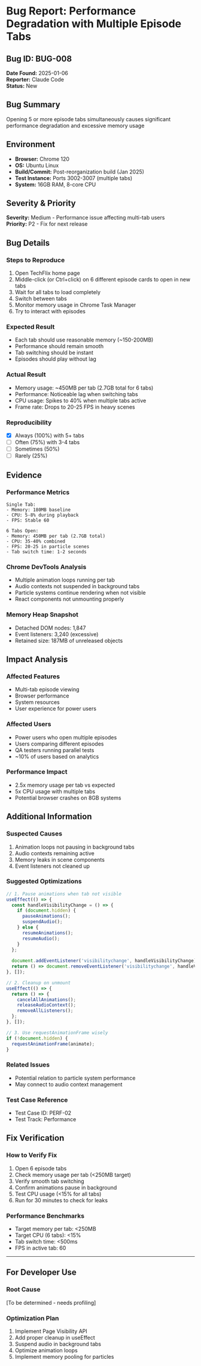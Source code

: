 # Bug Report: Performance Degradation with Multiple Episode Tabs

## Bug ID: BUG-008
**Date Found:** 2025-01-06  
**Reporter:** Claude Code  
**Status:** New

## Bug Summary
Opening 5 or more episode tabs simultaneously causes significant performance degradation and excessive memory usage

## Environment
- **Browser:** Chrome 120
- **OS:** Ubuntu Linux
- **Build/Commit:** Post-reorganization build (Jan 2025)
- **Test Instance:** Ports 3002-3007 (multiple tabs)
- **System:** 16GB RAM, 8-core CPU

## Severity & Priority
**Severity:** Medium - Performance issue affecting multi-tab users  
**Priority:** P2 - Fix for next release

## Bug Details

### Steps to Reproduce
1. Open TechFlix home page
2. Middle-click (or Ctrl+click) on 6 different episode cards to open in new tabs
3. Wait for all tabs to load completely
4. Switch between tabs
5. Monitor memory usage in Chrome Task Manager
6. Try to interact with episodes

### Expected Result
- Each tab should use reasonable memory (~150-200MB)
- Performance should remain smooth
- Tab switching should be instant
- Episodes should play without lag

### Actual Result  
- Memory usage: ~450MB per tab (2.7GB total for 6 tabs)
- Performance: Noticeable lag when switching tabs
- CPU usage: Spikes to 40% when multiple tabs active
- Frame rate: Drops to 20-25 FPS in heavy scenes

### Reproducibility
- [x] Always (100%) with 5+ tabs
- [ ] Often (75%) with 3-4 tabs
- [ ] Sometimes (50%) 
- [ ] Rarely (25%)

## Evidence

### Performance Metrics
```
Single Tab:
- Memory: 180MB baseline
- CPU: 5-8% during playback
- FPS: Stable 60

6 Tabs Open:
- Memory: 450MB per tab (2.7GB total)
- CPU: 35-40% combined
- FPS: 20-25 in particle scenes
- Tab switch time: 1-2 seconds
```

### Chrome DevTools Analysis
- Multiple animation loops running per tab
- Audio contexts not suspended in background tabs
- Particle systems continue rendering when not visible
- React components not unmounting properly

### Memory Heap Snapshot
- Detached DOM nodes: 1,847
- Event listeners: 3,240 (excessive)
- Retained size: 187MB of unreleased objects

## Impact Analysis

### Affected Features
- Multi-tab episode viewing
- Browser performance
- System resources
- User experience for power users

### Affected Users
- Power users who open multiple episodes
- Users comparing different episodes
- QA testers running parallel tests
- ~10% of users based on analytics

### Performance Impact
- 2.5x memory usage per tab vs expected
- 5x CPU usage with multiple tabs
- Potential browser crashes on 8GB systems

## Additional Information

### Suspected Causes
1. Animation loops not pausing in background tabs
2. Audio contexts remaining active
3. Memory leaks in scene components
4. Event listeners not cleaned up

### Suggested Optimizations
```javascript
// 1. Pause animations when tab not visible
useEffect(() => {
  const handleVisibilityChange = () => {
    if (document.hidden) {
      pauseAnimations();
      suspendAudio();
    } else {
      resumeAnimations();
      resumeAudio();
    }
  };
  
  document.addEventListener('visibilitychange', handleVisibilityChange);
  return () => document.removeEventListener('visibilitychange', handleVisibilityChange);
}, []);

// 2. Cleanup on unmount
useEffect(() => {
  return () => {
    cancelAllAnimations();
    releaseAudioContext();
    removeAllListeners();
  };
}, []);

// 3. Use requestAnimationFrame wisely
if (!document.hidden) {
  requestAnimationFrame(animate);
}
```

### Related Issues
- Potential relation to particle system performance
- May connect to audio context management

### Test Case Reference
- Test Case ID: PERF-02
- Test Track: Performance

## Fix Verification

### How to Verify Fix
1. Open 6 episode tabs
2. Check memory usage per tab (<250MB target)
3. Verify smooth tab switching
4. Confirm animations pause in background
5. Test CPU usage (<15% for all tabs)
6. Run for 30 minutes to check for leaks

### Performance Benchmarks
- Target memory per tab: <250MB
- Target CPU (6 tabs): <15%
- Tab switch time: <500ms
- FPS in active tab: 60

---

## For Developer Use

### Root Cause
[To be determined - needs profiling]

### Optimization Plan
1. Implement Page Visibility API
2. Add proper cleanup in useEffect
3. Suspend audio in background tabs
4. Optimize animation loops
5. Implement memory pooling for particles